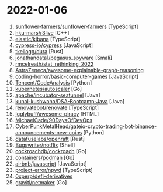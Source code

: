 # 2022-01-06

1. [sunflower-farmers/sunflower-farmers](https://github.com/sunflower-farmers/sunflower-farmers "") [TypeScript]
2. [hku-mars/r3live](https://github.com/hku-mars/r3live "A Robust, Real-time, RGB-colored, LiDAR-Inertial-Visual tightly-coupled state Estimation and mapping package") [C++]
3. [elastic/kibana](https://github.com/elastic/kibana "Your window into the Elastic Stack") [TypeScript]
4. [cypress-io/cypress](https://github.com/cypress-io/cypress "Fast, easy and reliable testing for anything that runs in a browser.") [JavaScript]
5. [tkellogg/dura](https://github.com/tkellogg/dura "You shouldn't ever lose your work if you're using Git") [Rust]
6. [jonathandata1/pegasus_spyware](https://github.com/jonathandata1/pegasus_spyware "decompiled pegasus_spyware") [Smali]
7. [rmcelreath/stat_rethinking_2022](https://github.com/rmcelreath/stat_rethinking_2022 "Statistical Rethinking course winter 2022") 
8. [AstraZeneca/awesome-explainable-graph-reasoning](https://github.com/AstraZeneca/awesome-explainable-graph-reasoning "A collection of research papers and software related to explainability in graph machine learning.") 
9. [coding-horror/basic-computer-games](https://github.com/coding-horror/basic-computer-games "An updated version of the classic Basic Computer Games book, with well-written examples in a variety of common programming languages") [JavaScript]
10. [Tencent/CodeAnalysis](https://github.com/Tencent/CodeAnalysis "Static Code Analysis") [Python]
11. [kubernetes/autoscaler](https://github.com/kubernetes/autoscaler "Autoscaling components for Kubernetes") [Go]
12. [apache/incubator-seatunnel](https://github.com/apache/incubator-seatunnel "SeaTunnel is a distributed, high-performance data integration platform for the synchronization and transformation of massive data (offline & real-time).") [Java]
13. [kunal-kushwaha/DSA-Bootcamp-Java](https://github.com/kunal-kushwaha/DSA-Bootcamp-Java "This repository consists of the code samples, assignments, and the curriculum for the Community Classroom complete Data Structures & Algorithms Java bootcamp.") [Java]
14. [renovatebot/renovate](https://github.com/renovatebot/renovate "Universal dependency update tool that fits into your workflows.") [TypeScript]
15. [Igglybuff/awesome-piracy](https://github.com/Igglybuff/awesome-piracy "A curated list of awesome warez and piracy links") [HTML]
16. [MichaelCade/90DaysOfDevOps](https://github.com/MichaelCade/90DaysOfDevOps "This repository is my documenting repository for learning the world of DevOps. I started this journey on the 1st January 2022 and I plan to run to March 31st for a complete 90-day romp on spending an hour a day including weekends to get a foundational knowledge across a lot of different areas that make up DevOps.") 
17. [CyberPunkMetalHead/gateio-crypto-trading-bot-binance-announcements-new-coins](https://github.com/CyberPunkMetalHead/gateio-crypto-trading-bot-binance-announcements-new-coins "This is a crypto trading bot that scans the Binance Annoucements page for new coins, and places trades on Gateio") [Python]
18. [datafuselabs/openraft](https://github.com/datafuselabs/openraft "rust raft with improvements") [Rust]
19. [Bugswriter/notflix](https://github.com/Bugswriter/notflix "Notflix is a shell script to search and stream torrent.") [Shell]
20. [cockroachdb/cockroach](https://github.com/cockroachdb/cockroach "CockroachDB - the open source, cloud-native distributed SQL database.") [Go]
21. [containers/podman](https://github.com/containers/podman "Podman: A tool for managing OCI containers and pods.") [Go]
22. [airbnb/javascript](https://github.com/airbnb/javascript "JavaScript Style Guide") [JavaScript]
23. [project-error/npwd](https://github.com/project-error/npwd "New-Phone-Who-Dis (NPWD) is a FiveM phone resource written entirely in TypeScript and React.") [TypeScript]
24. [0xperp/defi-derivatives](https://github.com/0xperp/defi-derivatives "A hopefully comprehensive guide to the defi derivative landscape") 
25. [gravitl/netmaker](https://github.com/gravitl/netmaker "Netmaker makes networks with WireGuard. Netmaker automates fast, secure, and distributed virtual networks.") [Go]
